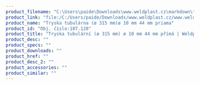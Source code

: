 ```yaml
---
product_filename: "C:\Users\paide\Downloads\www.weldplast.cz\markdown\tryska-tubularni-o-315-mm-o-10-mm-44-mm-prima.md"
product_link: "file:/C:/Users/paide/Downloads/www.weldplast.cz/www.weldplast.cz/sk/tryska-tubularni-o-315-mm-o-10-mm-44-mm-prima"
product_name: "Tryska tubulárna (ø 315 mm)ø 10 mm 44 mm priama"
product_id: "Obj. číslo:107.128"
product_title: "Tryska tubulární (ø 315 mm) ø 10 mm 44 mm přímá | Weldplast"
product_desc: ""
product_specs: ""
product_downloads: ""
product_href: ""
product_desc_2: ""
product_accessories: ""
product_similar: ""
---
```

